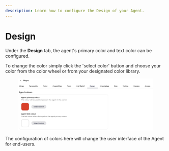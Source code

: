 ```yaml
---
description: Learn how to configure the Design of your Agent.
---
```


# Design

Under the **Design** tab, the agent's primary color and text color can be configured.

To change the color simply click the 'select color' button and choose your color from the color wheel or from your designated color library.

<figure><img src="../../../../.gitbook/assets/Screenshot 2024-08-15 at 15.18.07.png" alt=""><figcaption></figcaption></figure>

The configuration of colors here will change the user interface of the Agent for end-users.

